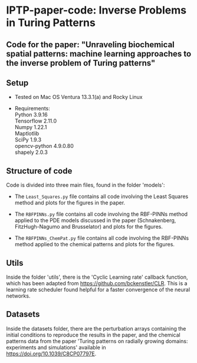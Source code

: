 # IPTP-paper-code: Inverse Problems in Turing Patterns

## Code for the paper: "Unraveling biochemical spatial patterns: machine learning approaches to the inverse problem of Turing patterns"
## Setup

* Tested on Mac OS Ventura 13.3.1(a) and Rocky Linux

* Requirements:\
  Python 3.9.16\
  Tensorflow 2.11.0\
  Numpy 1.22.1\
  Maptlotlib \
  SciPy 1.9.3 \
  opencv-python 4.9.0.80\
  shapely 2.0.3

## Structure of code

Code is divided into three main files, found in the folder 'models':

* The `Least_Squares.py` file contains all code involving the Least Squares method and plots for the figures in the paper. 

* The `RBFPINNs.py` file contains all code involving the RBF-PINNs method applied to the PDE models discussed in the paper (Schnakenberg, FitzHugh-Nagumo and Brusselator) and plots for the figures. 

* The `RBFPINNs_ChemPat.py` file contains all code involving the RBF-PINNs method applied to the chemical patterns and plots for the figures.

## Utils

Inside the folder 'utils', there is the 'Cyclic Learning rate' callback function, which has been adapted from https://github.com/bckenstler/CLR. This is a learning rate scheduler found helpful for a faster convergence of the neural networks.

## Datasets

Inside the datasets folder, there are the perturbation arrays containing the initial conditions to reproduce the results in the paper, and the chemical patterns data from the paper 'Turing patterns on radially growing domains: experiments and simulations' available in https://doi.org/10.1039/C8CP07797E.
